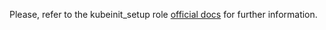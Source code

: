 Please, refer to the kubeinit_setup role
[official docs](https://kubeinit.github.io/kubeinit/roles/role-kubeinit_setup.html)
for further information.
